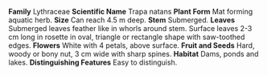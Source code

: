  **Family** Lythraceae **Scientific Name** Trapa natans **Plant Form** Mat forming aquatic herb. **Size** Can reach 4.5 m deep. **Stem** Submerged. **Leaves** Submerged leaves feather like in whorls around stem. Surface leaves 2-3 cm long in rosette in oval, triangle or rectangle shape with saw-toothed edges. **Flowers** White with 4 petals, above surface. **Fruit and Seeds** Hard, woody or bony nut, 3 cm wide with sharp spines. **Habitat** Dams, ponds and lakes. **Distinguishing Features** Easy to distinguish.
